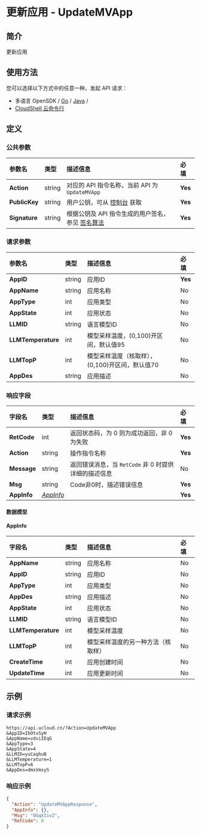 # 更新应用 - UpdateMVApp

## 简介

更新应用






## 使用方法

您可以选择以下方式中的任意一种，发起 API 请求：
- 多语言 OpenSDK / [Go](https://github.com/ucloud/ucloud-sdk-go) / [Java](https://github.com/ucloud/ucloud-sdk-java) /
- [CloudShell 云命令行](https://shell.ucloud.cn/)


## 定义

### 公共参数

| 参数名 | 类型 | 描述信息 | 必填 |
|:---|:---|:---|:---|
| **Action**     | string  | 对应的 API 指令名称，当前 API 为 `UpdateMVApp`                        | **Yes** |
| **PublicKey**  | string  | 用户公钥，可从 [控制台](https://console.ucloud.cn/uapi/apikey) 获取                                             | **Yes** |
| **Signature**  | string  | 根据公钥及 API 指令生成的用户签名，参见 [签名算法](api/summary/signature.md)  | **Yes** |

### 请求参数

| 参数名 | 类型 | 描述信息 | 必填 |
|:---|:---|:---|:---|
| **AppID** | string | 应用ID |**Yes**|
| **AppName** | string | 应用名称 |No|
| **AppType** | int | 应用类型 |No|
| **AppState** | int | 应用状态 |No|
| **LLMID** | string | 语言模型ID |No|
| **LLMTemperature** | int | 模型采样温度，(0,100)开区间，默认值95 |No|
| **LLMTopP** | int | 模型采样温度（核取样），(0,100)开区间，默认值70 |No|
| **AppDes** | string | 应用描述 |No|

### 响应字段

| 字段名 | 类型 | 描述信息 | 必填 |
|:---|:---|:---|:---|
| **RetCode** | int | 返回状态码，为 0 则为成功返回，非 0 为失败 |**Yes**|
| **Action** | string | 操作指令名称 |**Yes**|
| **Message** | string | 返回错误消息，当 `RetCode` 非 0 时提供详细的描述信息 |No|
| **Msg** | string | Code非0时，描述错误信息 |**Yes**|
| **AppInfo** | [*AppInfo*](#AppInfo) |  |**Yes**|

#### 数据模型


#### AppInfo

| 字段名 | 类型 | 描述信息 | 必填 |
|:---|:---|:---|:---|
| **AppName** | string | 应用名称 |No|
| **AppID** | string | 应用ID |No|
| **AppType** | int | 应用类型 |No|
| **AppDes** | string | 应用描述 |No|
| **AppState** | int | 应用状态 |No|
| **LLMID** | string | 语言模型ID |No|
| **LLMTemperature** | int | 模型采样温度 |No|
| **LLMTopP** | int | 模型采样温度的另一种方法（核取样） |No|
| **CreateTime** | int | 应用创建时间 |No|
| **UpdateTime** | int | 应用更新时间 |No|

## 示例

### 请求示例
    
```
https://api.ucloud.cn/?Action=UpdateMVApp
&AppID=IbOtvSyH
&AppName=vdviIEqG
&AppType=3
&AppState=4
&LLMID=yuCaqhuB
&LLMTemperature=1
&LLMTopP=6
&AppDes=dmxVmsyS
```

### 响应示例
    
```json
{
  "Action": "UpdateMVAppResponse",
  "AppInfo": {},
  "Msg": "OGqXIivZ",
  "RetCode": 0
}
```





